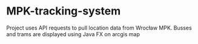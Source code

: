# MPK-tracking-system
Project uses API requests to pull location data from Wrocław MPK.
Busses and trams are displayed using Java FX on arcgis map
